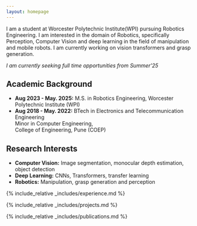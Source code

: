 ```yaml
---
layout: homepage
---
```




I am a student at Worcester Polytechnic Institute(WPI) pursuing Robotics Engineering. 
I am interested in the domain of Robotics, specifically Perception, Computer Vision and deep learning in the field of manipulation and mobile robots. I am currently working on vision transformers and grasp generation.



*I am currently seeking full time opportunities from Summer'25*

## Academic Background

- **Aug 2023 - May. 2025:** M.S. in Robotics Engineering, Worcester Polytechnic Institute (WPI)
- **Aug 2018 - May. 2022:** BTech in Electronics and Telecommunication Engineering  
                            Minor in Computer Engineering,  
                            College of Engineering, Pune (COEP)



## Research Interests

- **Computer Vision:** Image segmentation, monocular depth estimation, object detection
- **Deep Learning:** CNNs, Transformers, transfer learning
- **Robotics:** Manipulation, grasp generation and perception


<!-- ## News

- **[Feb. 2020]** Our paper about incremental learning is accepted to CVPR 2020.
- **[Feb. 2020]** We will host the ACM Multimedia Asia 2020 conference in Singapore!
- **[Sept. 2019]** Our paper about few-shot learning is accepted to NeurIPS 2019.
- **[Mar. 2019]** Our paper about few-shot learning is accepted to CVPR 2019. -->

{% include_relative _includes/experience.md %}

{% include_relative _includes/projects.md %}

{% include_relative _includes/publications.md %}

